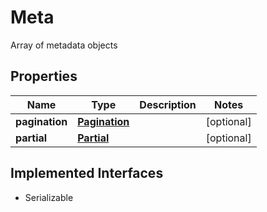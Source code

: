 

# Meta

Array of metadata objects

## Properties

Name | Type | Description | Notes
------------ | ------------- | ------------- | -------------
**pagination** | [**Pagination**](Pagination.md) |  |  [optional]
**partial** | [**Partial**](Partial.md) |  |  [optional]


## Implemented Interfaces

* Serializable


